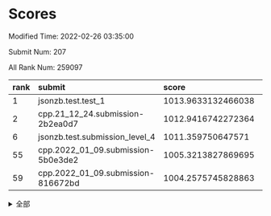 # Scores

Modified Time: 2022-02-26 03:35:00

Submit Num: 207

All Rank Num: 259097

| rank |               submit               |       score        |       sigma        | pk_num |
| :--- | :--------------------------------- | :----------------- | :----------------- | :----- |
| 1    | jsonzb.test.test_1                 | 1013.9633132466038 | 0.8418800976112754 | 5008   |
| 2    | cpp.21_12_24.submission-2b2ea0d7   | 1012.9416742272364 | 0.797083261043348  | 5007   |
| 6    | jsonzb.test.submission_level_4     | 1011.359750647571  | 0.782448021180949  | 5015   |
| 55   | cpp.2022_01_09.submission-5b0e3de2 | 1005.3213827869695 | 0.7325493204918825 | 5003   |
| 59   | cpp.2022_01_09.submission-816672bd | 1004.2575745828863 | 0.7295543766166482 | 5006   |


<details>
<summary>全部</summary>

| rank |                 submit                 |       score        |       sigma        | pk_num |
| :--- | :------------------------------------- | :----------------- | :----------------- | :----- |
| 1    | jsonzb.test.test_1                     | 1013.9633132466038 | 0.8418800976112754 | 5008   |
| 2    | cpp.21_12_24.submission-2b2ea0d7       | 1012.9416742272364 | 0.797083261043348  | 5007   |
| 3    | gobigger.level_3.submission_level_3_24 | 1012.1485772059316 | 0.7877665573995214 | 5002   |
| 4    | gobigger.level_3.submission_level_3_48 | 1011.806155985649  | 0.765750292732381  | 5003   |
| 5    | gobigger.level_3.submission_level_3_31 | 1011.390033625243  | 0.7604483272287623 | 5005   |
| 6    | jsonzb.test.submission_level_4         | 1011.359750647571  | 0.782448021180949  | 5015   |
| 7    | gobigger.level_3.submission_level_3_4  | 1011.3574768534553 | 0.7925951628847513 | 5007   |
| 8    | gobigger.level_3.submission_level_3_26 | 1011.2893616685418 | 0.7671213186299487 | 5010   |
| 9    | gobigger.level_3.submission_level_3_2  | 1011.2861219217552 | 0.7809450939567336 | 5006   |
| 10   | gobigger.level_3.submission_level_3_8  | 1011.2820967127274 | 0.7516490053358631 | 5009   |
| 11   | gobigger.level_3.submission_level_3_30 | 1010.9766261629753 | 0.7771668177894667 | 5012   |
| 12   | gobigger.level_3.submission_level_3_27 | 1010.8689987204352 | 0.7766619152772559 | 5007   |
| 13   | gobigger.level_3.submission_level_3_21 | 1010.7314703764785 | 0.7744336555736601 | 5007   |
| 14   | gobigger.level_3.submission_level_3_29 | 1010.3747107516215 | 0.7722877542654797 | 5009   |
| 15   | gobigger.level_3.submission_level_3_38 | 1010.3637261188707 | 0.7602732506706622 | 5010   |
| 16   | gobigger.level_3.submission_level_3_47 | 1010.2553886681999 | 0.760976845148432  | 5004   |
| 17   | gobigger.level_3.submission_level_3_43 | 1010.1978653044337 | 0.7778977116108238 | 5011   |
| 18   | gobigger.level_3.submission_level_3_49 | 1010.1916115706202 | 0.7663758877370019 | 5009   |
| 19   | gobigger.level_3.submission_level_3_23 | 1010.1869668572589 | 0.754890922102478  | 5010   |
| 20   | gobigger.level_3.submission_level_3_5  | 1010.1824094625068 | 0.7640937167270192 | 5008   |
| 21   | gobigger.level_3.submission_level_3_46 | 1010.1639531540761 | 0.7496314532379325 | 5007   |
| 22   | gobigger.level_3.submission_level_3_12 | 1010.1479218370558 | 0.8150771923522919 | 5002   |
| 23   | gobigger.level_3.submission_level_3_18 | 1010.1293187062247 | 0.7538556087699334 | 5013   |
| 24   | gobigger.level_3.submission_level_3_3  | 1009.9803289885868 | 0.8023659836787126 | 5004   |
| 25   | gobigger.level_3.submission_level_3_25 | 1009.9535082890081 | 0.7756645979822346 | 5002   |
| 26   | gobigger.level_3.submission_level_3_40 | 1009.9121864791198 | 0.7564237754251083 | 4999   |
| 27   | gobigger.level_3.submission_level_3_20 | 1009.8289238127395 | 0.7614736577894132 | 5011   |
| 28   | gobigger.level_3.submission_level_3_45 | 1009.8211690113859 | 0.7678355569787407 | 5010   |
| 29   | gobigger.level_3.submission_level_3_17 | 1009.7449152996647 | 0.755930831007339  | 5007   |
| 30   | gobigger.level_3.submission_level_3_44 | 1009.657913018855  | 0.7548381428691403 | 5007   |
| 31   | gobigger.level_3.submission_level_3_39 | 1009.6484530877901 | 0.762690797712526  | 5008   |
| 32   | gobigger.level_3.submission_level_3_0  | 1009.6229399513853 | 0.7705990655367226 | 5007   |
| 33   | gobigger.level_3.submission_level_3_35 | 1009.6122323613794 | 0.7764700833663877 | 5006   |
| 34   | gobigger.level_3.submission_level_3_14 | 1009.6035769306483 | 0.7494641086826745 | 5005   |
| 35   | gobigger.level_3.submission_level_3_36 | 1009.5695090129794 | 0.7588882811663327 | 5007   |
| 36   | gobigger.level_3.submission_level_3_6  | 1009.5525584965894 | 0.7476777281699473 | 5003   |
| 37   | gobigger.level_3.submission_level_3_28 | 1009.5457248300711 | 0.760428303651907  | 5010   |
| 38   | gobigger.level_3.submission_level_3_41 | 1009.5356065448744 | 0.7565055052590106 | 5006   |
| 39   | gobigger.level_3.submission_level_3_10 | 1009.4989541600715 | 0.7686078315356162 | 5001   |
| 40   | gobigger.level_3.submission_level_3_13 | 1009.4541778346966 | 0.7539387564340176 | 5006   |
| 41   | gobigger.level_3.submission_level_3_11 | 1009.4340275211473 | 0.7319351784025125 | 5001   |
| 42   | gobigger.level_3.submission_level_3_7  | 1009.4201454753693 | 0.792496343610907  | 5004   |
| 43   | gobigger.level_3.submission_level_3_9  | 1009.2935243760043 | 0.75397216339368   | 5006   |
| 44   | gobigger.level_3.submission_level_3_37 | 1009.2673069717478 | 0.7628135735768959 | 5006   |
| 45   | gobigger.level_3.submission_level_3_34 | 1009.1987676700586 | 0.7570795396709575 | 4999   |
| 46   | gobigger.level_3.submission_level_3_33 | 1009.1124667136189 | 0.726495605087955  | 5005   |
| 47   | gobigger.level_3.submission_level_3_19 | 1009.0827413940416 | 0.7456911905943917 | 5003   |
| 48   | gobigger.level_3.submission_level_3_1  | 1009.0456037274835 | 0.7565106239049839 | 5010   |
| 49   | gobigger.level_3.submission_level_3_16 | 1008.799823912951  | 0.7282842397796441 | 5008   |
| 50   | gobigger.level_3.submission_level_3_22 | 1008.7346087662725 | 0.7470180563690585 | 5010   |
| 51   | gobigger.level_3.submission_level_3_15 | 1008.7085876575688 | 0.743813617989553  | 5007   |
| 52   | gobigger.level_3.submission_level_3_32 | 1008.621565202     | 0.7308294328397753 | 5004   |
| 53   | gobigger.level_3.submission_level_3_42 | 1008.027055655465  | 0.7439233623084768 | 5007   |
| 54   | gobigger.level_1.submission_level_1_1  | 1006.1313502231395 | 0.7367694643266123 | 5001   |
| 55   | cpp.2022_01_09.submission-5b0e3de2     | 1005.3213827869695 | 0.7325493204918825 | 5003   |
| 56   | gobigger.level_1.submission_level_1_35 | 1004.7559230710928 | 0.7263989296563929 | 5009   |
| 57   | gobigger.level_1.submission_level_1_26 | 1004.5762611662905 | 0.7200226255769889 | 5006   |
| 58   | gobigger.level_1.submission_level_1_46 | 1004.2714271607557 | 0.7155695492619816 | 5005   |
| 59   | cpp.2022_01_09.submission-816672bd     | 1004.2575745828863 | 0.7295543766166482 | 5006   |
| 60   | gobigger.level_1.submission_level_1_45 | 1004.1908207604995 | 0.7134730038783387 | 5004   |
| 61   | gobigger.level_1.submission_level_1_4  | 1004.0943863224808 | 0.7276992199136457 | 5003   |
| 62   | gobigger.level_1.submission_level_1_31 | 1003.9839029956256 | 0.7175523107826762 | 5007   |
| 63   | gobigger.level_1.submission_level_1_30 | 1003.939866095415  | 0.7094112208400023 | 5004   |
| 64   | gobigger.level_1.submission_level_1_38 | 1003.7891100715204 | 0.7096827681222492 | 5002   |
| 65   | gobigger.level_1.submission_level_1_2  | 1003.6677733047405 | 0.7157842884959    | 5007   |
| 66   | gobigger.level_1.submission_level_1_27 | 1003.630636914986  | 0.7197928216780741 | 5007   |
| 67   | gobigger.level_1.submission_level_1_14 | 1003.617644680287  | 0.7160373804113649 | 5012   |
| 68   | gobigger.level_1.submission_level_1_37 | 1003.6101940877168 | 0.7134948340105571 | 5001   |
| 69   | gobigger.level_1.submission_level_1_11 | 1003.5593780296927 | 0.717651511394707  | 5001   |
| 70   | gobigger.level_1.submission_level_1_7  | 1003.5559698452328 | 0.7119703322186894 | 5004   |
| 71   | gobigger.level_1.submission_level_1_12 | 1003.5524153433366 | 0.712626585884587  | 5007   |
| 72   | gobigger.level_1.submission_level_1_21 | 1003.5259999162888 | 0.7131293244484963 | 5012   |
| 73   | gobigger.level_1.submission_level_1_17 | 1003.5205020442803 | 0.7141755070764575 | 5008   |
| 74   | gobigger.level_1.submission_level_1_5  | 1003.4964938902004 | 0.7132461598561273 | 5005   |
| 75   | gobigger.level_1.submission_level_1_32 | 1003.486402685861  | 0.7100476374105508 | 5004   |
| 76   | gobigger.level_1.submission_level_1_41 | 1003.4831437341464 | 0.7136027062961795 | 5008   |
| 77   | gobigger.level_1.submission_level_1_22 | 1003.4645451070855 | 0.7232284294880453 | 5010   |
| 78   | gobigger.level_1.submission_level_1_18 | 1003.4297867023122 | 0.7155186962915205 | 5005   |
| 79   | gobigger.level_1.submission_level_1_39 | 1003.3032750386424 | 0.7223997811994339 | 5010   |
| 80   | gobigger.level_1.submission_level_1_0  | 1003.2889789105365 | 0.7158067769481432 | 5009   |
| 81   | gobigger.level_1.submission_level_1_13 | 1003.2782191632903 | 0.7146842904755    | 5005   |
| 82   | gobigger.level_1.submission_level_1_3  | 1003.2063621556373 | 0.7148059337000543 | 5002   |
| 83   | gobigger.level_1.submission_level_1_19 | 1003.1804661766471 | 0.7155967550447669 | 5006   |
| 84   | gobigger.level_1.submission_level_1_25 | 1003.0794493553608 | 0.7129859114876291 | 5007   |
| 85   | gobigger.level_1.submission_level_1_48 | 1002.98899255776   | 0.715207545135385  | 5003   |
| 86   | gobigger.level_1.submission_level_1_9  | 1002.9181984849109 | 0.7283424159343102 | 5009   |
| 87   | gobigger.level_1.submission_level_1_8  | 1002.9002749126917 | 0.7148887292876818 | 5006   |
| 88   | gobigger.level_1.submission_level_1_49 | 1002.8752642305611 | 0.7120822895716928 | 5008   |
| 89   | gobigger.level_1.submission_level_1_16 | 1002.8628032398282 | 0.707094959566782  | 5008   |
| 90   | gobigger.level_1.submission_level_1_24 | 1002.7754097107406 | 0.7026914847214569 | 5009   |
| 91   | gobigger.level_1.submission_level_1_33 | 1002.753982754722  | 0.7119051604907769 | 5007   |
| 92   | gobigger.level_1.submission_level_1_15 | 1002.724184284952  | 0.7079870259120349 | 5008   |
| 93   | gobigger.level_1.submission_level_1_36 | 1002.7026208402976 | 0.717372521083384  | 5012   |
| 94   | gobigger.level_1.submission_level_1_43 | 1002.6993375253147 | 0.7135422181556941 | 5010   |
| 95   | gobigger.level_1.submission_level_1_10 | 1002.6927084775256 | 0.7109853038472796 | 4999   |
| 96   | gobigger.level_1.submission_level_1_44 | 1002.5157120046799 | 0.7136668203824095 | 5003   |
| 97   | gobigger.level_1.submission_level_1_47 | 1002.4639624111435 | 0.7140530316776815 | 5011   |
| 98   | gobigger.level_1.submission_level_1_42 | 1002.4554178154527 | 0.7127240490979835 | 5007   |
| 99   | gobigger.level_1.submission_level_1_29 | 1002.3064717552024 | 0.7002742382143115 | 5008   |
| 100  | gobigger.level_1.submission_level_1_23 | 1002.2394274796953 | 0.7284199841312627 | 5008   |
| 101  | gobigger.level_1.submission_level_1_28 | 1002.2029026568744 | 0.7147675966475863 | 5007   |
| 102  | gobigger.level_1.submission_level_1_6  | 1002.1420364308577 | 0.7169620514564261 | 5007   |
| 103  | gobigger.level_1.submission_level_1_34 | 1002.1108087775466 | 0.7077504857855271 | 5009   |
| 104  | gobigger.level_1.submission_level_1_20 | 1001.9001664722688 | 0.7244148222530223 | 5010   |
| 105  | gobigger.level_1.submission_level_1_40 | 1001.7412499384176 | 0.7137763612349173 | 5003   |
| 106  | gobigger.random.submission_random_45   | 997.5857434916463  | 0.6878244201335366 | 5007   |
| 107  | gobigger.random.submission_random_19   | 997.5395030846618  | 0.7041509785575017 | 5005   |
| 108  | gobigger.random.submission_random_18   | 997.2084966315643  | 0.700790604006839  | 5009   |
| 109  | gobigger.random.submission_random_35   | 997.2014779397158  | 0.7122327074927689 | 5002   |
| 110  | gobigger.random.submission_random_12   | 997.1477253873777  | 0.6995309969917543 | 5009   |
| 111  | gobigger.random.submission_random_38   | 996.9198928557739  | 0.7087835582617278 | 5007   |
| 112  | gobigger.random.submission_random_10   | 996.8881608310546  | 0.6977545383285743 | 5006   |
| 113  | gobigger.random.submission_random_8    | 996.8686721858318  | 0.7144822529539854 | 5006   |
| 114  | gobigger.random.submission_random_31   | 996.8588481431071  | 0.7068778801607113 | 5008   |
| 115  | gobigger.random.submission_random_28   | 996.7474565177098  | 0.698839194035917  | 5011   |
| 116  | gobigger.random.submission_random_40   | 996.7100106064754  | 0.712081455729159  | 5007   |
| 117  | gobigger.random.submission_random_43   | 996.442829332174   | 0.7128621117445081 | 5006   |
| 118  | gobigger.random.submission_random_21   | 996.3514295819158  | 0.6999715629779457 | 5011   |
| 119  | gobigger.random.submission_random_42   | 996.2731980694118  | 0.6979500940437336 | 5008   |
| 120  | gobigger.random.submission_random_41   | 996.2443751005511  | 0.7121493195272189 | 5012   |
| 121  | gobigger.random.submission_random_26   | 996.2296888959122  | 0.7011348021292676 | 5010   |
| 122  | gobigger.random.submission_random_47   | 996.1537882971264  | 0.7106269257114847 | 5003   |
| 123  | gobigger.random.submission_random_37   | 996.1382666003229  | 0.7172366231636462 | 5005   |
| 124  | gobigger.random.submission_random_39   | 996.1177580776782  | 0.728604966941263  | 5005   |
| 125  | gobigger.random.submission_random_29   | 996.093848567196   | 0.7095837698816991 | 5008   |
| 126  | gobigger.random.submission_random_2    | 996.0268820862557  | 0.7105790383565945 | 5002   |
| 127  | gobigger.random.submission_random_14   | 996.0045187292325  | 0.712898892742112  | 5007   |
| 128  | gobigger.random.submission_random_11   | 995.9795519359417  | 0.6937450692187993 | 5007   |
| 129  | gobigger.random.submission_random_23   | 995.9274365538025  | 0.7028853643992786 | 5007   |
| 130  | gobigger.random.submission_random_9    | 995.9131643365924  | 0.7104854813201289 | 5009   |
| 131  | gobigger.random.submission_random_44   | 995.9077048697828  | 0.7019504578974496 | 5008   |
| 132  | gobigger.random.submission_random_33   | 995.8592955199102  | 0.7041893012252833 | 5012   |
| 133  | gobigger.random.submission_random_32   | 995.8426974645722  | 0.7041676621789085 | 5011   |
| 134  | gobigger.random.submission_random_1    | 995.7444943477269  | 0.7066738282605881 | 5009   |
| 135  | gobigger.random.submission_random_34   | 995.7182701740636  | 0.7140762879736328 | 5011   |
| 136  | gobigger.random.submission_random_27   | 995.6421138211462  | 0.7064157656876392 | 5004   |
| 137  | gobigger.random.submission_random_25   | 995.5552094200729  | 0.7156630090948638 | 5008   |
| 138  | gobigger.random.submission_random_20   | 995.5449538717484  | 0.7057356776023423 | 5008   |
| 139  | gobigger.random.submission_random_15   | 995.4830491170015  | 0.7057618558017609 | 5005   |
| 140  | gobigger.random.submission_random_49   | 995.3848653766186  | 0.7040165634460843 | 5004   |
| 141  | gobigger.random.submission_random_0    | 995.3533399349488  | 0.7159289610258173 | 5007   |
| 142  | gobigger.random.submission_random_17   | 995.2880193041295  | 0.712449091062381  | 5006   |
| 143  | gobigger.random.submission_random_22   | 995.27132737723    | 0.7222518993496545 | 5000   |
| 144  | gobigger.random.submission_random_13   | 995.2642308835727  | 0.7263144646943284 | 5003   |
| 145  | gobigger.random.submission_random_24   | 995.2452940450069  | 0.7130501916920163 | 5007   |
| 146  | gobigger.random.submission_random_3    | 995.1697446676826  | 0.7193617863964016 | 5005   |
| 147  | gobigger.random.submission_random_30   | 995.1493935795053  | 0.7183894755913206 | 5007   |
| 148  | gobigger.random.submission_random_36   | 995.0119169114081  | 0.714112003785638  | 5003   |
| 149  | gobigger.random.submission_random_7    | 994.8940113859666  | 0.7220126587925676 | 5006   |
| 150  | gobigger.random.submission_random_48   | 994.8923700854215  | 0.7216758098346787 | 5008   |
| 151  | gobigger.random.submission_random_6    | 994.7470719846993  | 0.7138431219649839 | 5010   |
| 152  | gobigger.random.submission_random_46   | 994.690853402048   | 0.6911557713061519 | 5008   |
| 153  | gobigger.random.submission_random_4    | 994.6817546116547  | 0.707227120370662  | 5006   |
| 154  | gobigger.level_2.submission_level_2_44 | 994.4954182541137  | 0.7353722846795963 | 5008   |
| 155  | gobigger.random.submission_random_5    | 994.4414679711135  | 0.7280106110476432 | 5008   |
| 156  | gobigger.random.submission_random_16   | 994.3320725866625  | 0.7263086521272556 | 5007   |
| 157  | gobigger.level_2.submission_level_2_4  | 993.9439933031922  | 0.7308065109378883 | 5000   |
| 158  | gobigger.level_2.submission_level_2_29 | 993.8046513619436  | 0.7165682086481753 | 5003   |
| 159  | gobigger.level_2.submission_level_2_7  | 993.764150209078   | 0.7250219391162654 | 5009   |
| 160  | gobigger.level_2.submission_level_2_1  | 993.7387755252872  | 0.737718905613372  | 5012   |
| 161  | gobigger.level_2.submission_level_2_23 | 993.6210238967552  | 0.7272063595947225 | 5008   |
| 162  | gobigger.level_2.submission_level_2_28 | 993.5965588000455  | 0.7270593559027699 | 5007   |
| 163  | gobigger.level_2.submission_level_2_2  | 993.5387641667735  | 0.7457982166202642 | 5006   |
| 164  | gobigger.level_2.submission_level_2_39 | 993.3156304885008  | 0.738582084906198  | 5008   |
| 165  | gobigger.level_2.submission_level_2_49 | 993.178135719757   | 0.7425395563624214 | 5011   |
| 166  | gobigger.level_2.submission_level_2_12 | 993.148533025991   | 0.7329603873574287 | 5002   |
| 167  | gobigger.level_2.submission_level_2_45 | 993.0639547008287  | 0.7270168054084931 | 5011   |
| 168  | gobigger.level_2.submission_level_2_36 | 992.9186448824267  | 0.7347538187073334 | 5005   |
| 169  | gobigger.level_2.submission_level_2_18 | 992.8567225957506  | 0.7417295077168787 | 5002   |
| 170  | gobigger.level_2.submission_level_2_6  | 992.7698807533133  | 0.7450657691070395 | 5009   |
| 171  | gobigger.level_2.submission_level_2_26 | 992.6794926418419  | 0.7365963297824737 | 5007   |
| 172  | gobigger.level_2.submission_level_2_41 | 992.6435171137899  | 0.7362000945857047 | 5008   |
| 173  | gobigger.level_2.submission_level_2_32 | 992.5562094825824  | 0.7350776784153962 | 5007   |
| 174  | gobigger.level_2.submission_level_2_3  | 992.5471658292167  | 0.7533062742898256 | 5010   |
| 175  | gobigger.level_2.submission_level_2_5  | 992.5258341183111  | 0.7401964004984997 | 5005   |
| 176  | gobigger.level_2.submission_level_2_31 | 992.4956813465575  | 0.7436823285064146 | 5005   |
| 177  | gobigger.level_2.submission_level_2_9  | 992.4472959831148  | 0.7337814366595788 | 5008   |
| 178  | gobigger.level_2.submission_level_2_21 | 992.4248559611693  | 0.7300875244343499 | 5010   |
| 179  | gobigger.level_2.submission_level_2_48 | 992.3514809243256  | 0.739154795012491  | 5003   |
| 180  | gobigger.level_2.submission_level_2_35 | 992.3344079393936  | 0.7560921774670736 | 5010   |
| 181  | gobigger.level_2.submission_level_2_30 | 992.3212198514088  | 0.7356382933518335 | 5011   |
| 182  | gobigger.level_2.submission_level_2_22 | 992.289192684099   | 0.7424044000317368 | 5004   |
| 183  | gobigger.level_2.submission_level_2_8  | 992.0476254240873  | 0.7335905441203882 | 5009   |
| 184  | gobigger.level_2.submission_level_2_42 | 992.0061231934916  | 0.7541925191066089 | 5004   |
| 185  | gobigger.level_2.submission_level_2_14 | 991.8897526606726  | 0.7418092546551587 | 5004   |
| 186  | gobigger.level_2.submission_level_2_34 | 991.8541788204091  | 0.7548120101360808 | 5007   |
| 187  | gobigger.level_2.submission_level_2_37 | 991.8478155963132  | 0.7395238252362327 | 5010   |
| 188  | gobigger.level_2.submission_level_2_20 | 991.7807500877266  | 0.7275625718561978 | 5004   |
| 189  | gobigger.level_2.submission_level_2_19 | 991.6755772336393  | 0.7540864368293373 | 5005   |
| 190  | gobigger.level_2.submission_level_2_46 | 991.6190893073416  | 0.745749788140816  | 5011   |
| 191  | gobigger.level_2.submission_level_2_17 | 991.5790485055654  | 0.7545681747671297 | 5007   |
| 192  | gobigger.level_2.submission_level_2_11 | 991.5525225244705  | 0.7621355001143335 | 5010   |
| 193  | gobigger.level_2.submission_level_2_10 | 991.5005684470154  | 0.7535930046395144 | 5008   |
| 194  | gobigger.level_2.submission_level_2_38 | 991.4797907064332  | 0.7467304442942103 | 5007   |
| 195  | gobigger.level_2.submission_level_2_43 | 991.3764312737701  | 0.7623165191658107 | 5004   |
| 196  | gobigger.level_2.submission_level_2_27 | 991.2784484782137  | 0.7480311061835825 | 5006   |
| 197  | gobigger.level_2.submission_level_2_24 | 991.2531726640667  | 0.7622803006178305 | 5005   |
| 198  | gobigger.level_2.submission_level_2_40 | 991.1329593646068  | 0.7582934529614177 | 5009   |
| 199  | gobigger.level_2.submission_level_2_25 | 991.1045234905704  | 0.7576582201640953 | 5008   |
| 200  | gobigger.level_2.submission_level_2_33 | 990.9646067584233  | 0.7431608869558279 | 5012   |
| 201  | gobigger.level_2.submission_level_2_15 | 990.8571228337453  | 0.7640438424719035 | 5012   |
| 202  | gobigger.level_2.submission_level_2_0  | 990.8387551419283  | 0.7650959225696857 | 5007   |
| 203  | gobigger.level_2.submission_level_2_47 | 990.7191080625395  | 0.750303316168991  | 5006   |
| 204  | gobigger.level_2.submission_level_2_13 | 990.6930685536576  | 0.7631363046144297 | 5005   |
| 205  | gobigger.level_2.submission_level_2_16 | 990.5208859504634  | 0.7663777821384745 | 5002   |
| 206  | gobigger.none.submission_none_0        | 977.0271642608611  | 1.3633353499672818 | 5006   |
| 207  | gobigger.none.submission_none_1        | 976.5750812094226  | 1.4235506125704351 | 5004   |

</details>